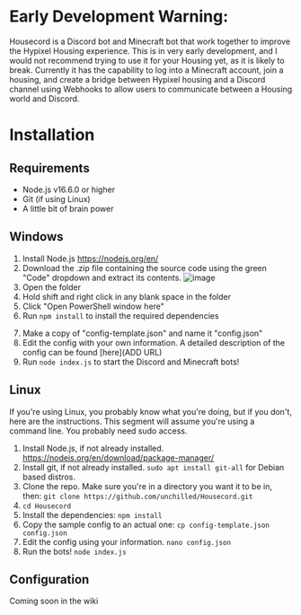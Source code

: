 # Early Development Warning:
Housecord is a Discord bot and Minecraft bot that work together to improve the Hypixel Housing experience. This is in very early development, and I would not recommend trying to use it for your Housing yet, as it is likely to break. Currently it has the capability to log into a Minecraft account, join a housing, and create a bridge between Hypixel housing and a Discord channel using Webhooks to allow users to communicate between a Housing world and Discord.

# Installation
## Requirements

 - Node.js v16.6.0 or higher
 - Git (if using Linux)
 - A little bit of brain power

## Windows
1. Install Node.js https://nodejs.org/en/
2. Download the .zip file containing the source code using the green "Code" dropdown and extract its contents.
![image](https://cdn.novlc.io/images/png/Pe2ND.png)
3. Open the folder
4. Hold shift and right click in any blank space in the folder
5. Click "Open PowerShell window here"
6. Run `npm install` to install the required dependencies

[//]: # (idk if this is how the config will be done. also ADD URL needs to be replaced with a wiki article)

7. Make a copy of "config-template.json" and name it "config.json"
8. Edit the config with your own information. A detailed description of the config can be found [here](ADD URL)
9. Run `node index.js` to start the Discord and Minecraft bots!

## Linux
If you're using Linux, you probably know what you're doing, but if you don't, here are the instructions. This segment will assume you're using a command line. You probably need sudo access.
 1. Install Node.js, if not already installed. https://nodejs.org/en/download/package-manager/
 2. Install git, if not already installed. `sudo apt install git-all` for Debian based distros.
 3. Clone the repo. Make sure you're in a directory you want it to be in, then: `git clone https://github.com/unchilled/Housecord.git`
 4. `cd Housecord`
 5. Install the dependencies: `npm install`
 6. Copy the sample config to an actual one: `cp config-template.json config.json`
 7. Edit the config using your information. `nano config.json`
 8. Run the bots! `node index.js`

## Configuration
Coming soon in the wiki

